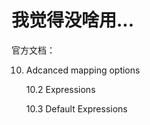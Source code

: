 # 我觉得没啥用...

官方文档：

10. Adcanced mapping options

    10.2 Expressions

    10.3 Default Expressions

